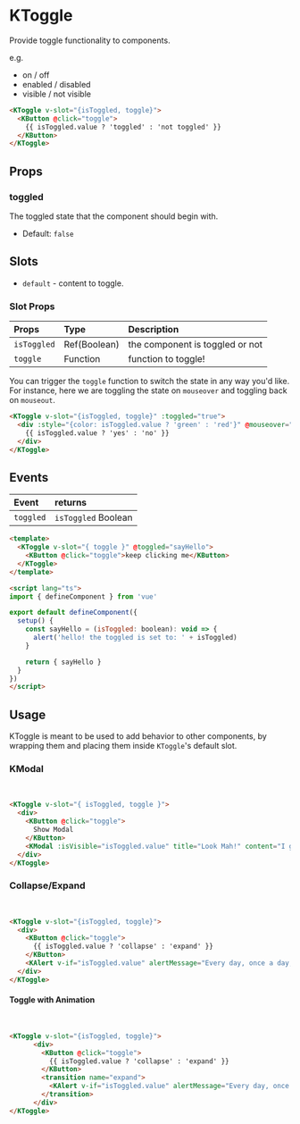 # KToggle

Provide toggle functionality to components.

e.g.

- on / off
- enabled / disabled
- visible / not visible

<KCard>
  <template v-slot:body>
    <KToggle v-slot="{isToggled, toggle}">
        <KButton @click="toggle">
          {{ isToggled.value ? 'toggled' : 'not toggled' }}
        </KButton>
    </KToggle>
  </template>
</KCard>

```html
<KToggle v-slot="{isToggled, toggle}">
  <KButton @click="toggle">
    {{ isToggled.value ? 'toggled' : 'not toggled' }}
  </KButton>
</KToggle>
```

## Props

### toggled

The toggled state that the component should begin with.

- Default: `false`

## Slots

- `default` - content to toggle.

### Slot Props

| Props       | Type         | Description                     |
| :---------- | :----------- | :------------------------------ |
| `isToggled` | Ref(Boolean) | the component is toggled or not |
| `toggle`    | Function     | function to toggle!             |

You can trigger the `toggle` function to switch the state in any way you'd like.
For instance, here we are toggling the state on `mouseover` and toggling back on
`mouseout`.

<KCard>
  <template v-slot:body>
    <KToggle :toggled="true" v-slot="{isToggled, toggle}">
      <div
        :style="{color: isToggled.value ? 'green' : 'red'}"
        @mouseover="toggle"
        @mouseout="toggle">
        {{ isToggled.value ? 'yes' : 'no' }}
      </div>
    </KToggle>
  </template>
</KCard>

```html
<KToggle v-slot="{isToggled, toggle}" :toggled="true">
  <div :style="{color: isToggled.value ? 'green' : 'red'}" @mouseover="toggle" @mouseout="toggle">
    {{ isToggled.value ? 'yes' : 'no' }}
  </div>
</KToggle>
```

## Events

| Event     | returns             |
| :-------- | :------------------ |
| `toggled` | `isToggled` Boolean |

<KCard>
  <template v-slot:body>
    <KToggle v-slot="{ toggle }" @toggled="sayHello">
      <KButton @click="toggle">keep clicking me</KButton>
    </KToggle>
  </template>
</KCard>

```html
<template>
  <KToggle v-slot="{ toggle }" @toggled="sayHello">
    <KButton @click="toggle">keep clicking me</KButton>
  </KToggle>
</template>

<script lang="ts">
import { defineComponent } from 'vue'

export default defineComponent({
  setup() {
    const sayHello = (isToggled: boolean): void => {
      alert('hello! the toggled is set to: ' + isToggled)
    }

    return { sayHello }
  }
})
</script>
```

## Usage

KToggle is meant to be used to add behavior to other components, by wrapping
them and placing them inside `KToggle`'s default slot.

### KModal

<br/>
<KCard>
  <template v-slot:body>
    <KToggle v-slot="{ isToggled, toggle }">
      <div>
        <KButton @click="toggle">
          Show Modal
        </KButton>
        <KModal
          :isVisible="isToggled.value"
          title="Look Mah!"
          content="I got toggles!"
          @proceed="toggle"
          @canceled="toggle" />
      </div>
    </KToggle>
  </template>
</KCard>

```html
<KToggle v-slot="{ isToggled, toggle }">
  <div>
    <KButton @click="toggle">
      Show Modal
    </KButton>
    <KModal :isVisible="isToggled.value" title="Look Mah!" content="I got toggles!" @proceed="toggle" @canceled="toggle" />
  </div>
</KToggle>
```

### Collapse/Expand

<br/>
<KCard style="min-height: 100px;">
  <template v-slot:body>
    <KToggle v-slot="{isToggled, toggle}">
      <div>
        <KButton @click="toggle" class="vertical-spacing">
          {{ isToggled.value ? 'collapse' : 'expand' }}
        </KButton>
        <KAlert
          v-if="isToggled.value"
          alertMessage="Every day, once a day, give yourself a present." />
      </div>
    </KToggle>
  </template>
</KCard>

```html
<KToggle v-slot="{isToggled, toggle}">
  <div>
    <KButton @click="toggle">
      {{ isToggled.value ? 'collapse' : 'expand' }}
    </KButton>
    <KAlert v-if="isToggled.value" alertMessage="Every day, once a day, give yourself a present." />
  </div>
</KToggle>
```

#### Toggle with Animation

<br/>
<KCard style="min-height: 100px;">
  <template v-slot:body>
    <KToggle v-slot="{isToggled, toggle}">
      <div>
        <KButton @click="toggle" class="vertical-spacing">
          {{ isToggled.value ? 'collapse' : 'expand' }}
        </KButton>
        <transition name="expand">
          <KAlert
            v-if="isToggled.value"
            alertMessage="Every day, once a day, give yourself a present." />
        </transition>
      </div>
    </KToggle>
  </template>
</KCard>

```html
<KToggle v-slot="{isToggled, toggle}">
      <div>
        <KButton @click="toggle">
          {{ isToggled.value ? 'collapse' : 'expand' }}
        </KButton>
        <transition name="expand">
          <KAlert v-if="isToggled.value" alertMessage="Every day, once a day, give yourself a present." />
        </transition>
      </div>
</KToggle>
```

<script lang="ts">
import { defineComponent } from 'vue'

export default defineComponent({
  setup() {
    const sayHello = (isToggled: boolean): void => {
      alert('hello! the toggled is set to: ' + isToggled)
    }

    return { sayHello }
  }
})
</script>

<style>
.expand-enter-active {
  transform-origin: top left;
  animation: expand-in 0.5s;
}
.expand-leave-active {
  animation: expand-in 0.5s;
  animation-direction: reverse;
  transform-origin: top left;
}

@keyframes expand-in {
  0% {
    transform: scaleY(0);
    opacity: 0;
  }
  100% {
    transform: scaleY(1);
    opacity: 1;
  }
}
</style>

